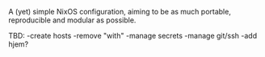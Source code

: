 A (yet) simple NixOS configuration, aiming to be as much portable, reproducible and modular as possible.

TBD:
-create hosts
-remove "with"
-manage secrets
-manage git/ssh
-add hjem?
